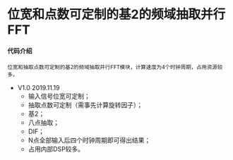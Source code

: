 # 位宽和点数可定制的基2的频域抽取并行FFT
#### 代码介绍
    位宽和抽取点数可定制的基2的频域抽取并行FFT模块，计算速度为4个时钟周期，占用资源较多。

* V1.0   2019.11.19
    * 输入信号位宽可定制；
    * 抽取点数可定制（需事先计算旋转因子）；
    * 基2；
    * 八点抽取；
    * DIF；
    * N点全部输入后四个时钟周期即可得出结果；
    * 占用内部DSP较多。



